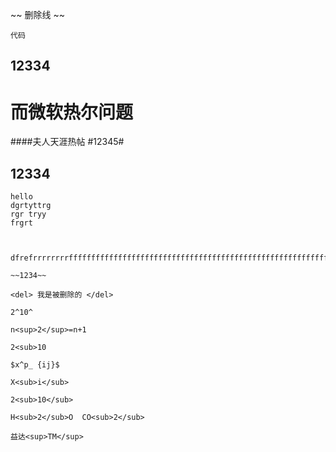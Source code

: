 ~~ 删除线 ~~

`代码`


## 12334 ##

# 而微软热尔问题 #

####夫人天涯热帖
#12345#
## 12334 ##

    hello
    dgrtyttrg
    rgr tryy
	frgrt
	


	dfrefrrrrrrrrffffffffffffffffffffffffffffffffffffffffffffffffffffffffffffffffffffffffffffffffffffffffffffffffffffffffffffffffffffffffffffffffffffffffffffffffffffffffffffffffffffffffffffffffffffffffffffffffffffffffffffffffffffff



  ~~~删除线~~
 ~~1234~~

<del> 我是被删除的 </del>

2^10^

n<sup>2</sup>=n+1

2<sub>10

$x^p_ {ij}$

X<sub>i</sub>

2<sub>10</sub>

H<sub>2</sub>O  CO<sub>2</sub>

益达<sup>TM</sup>

